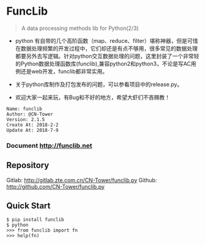 # FuncLib
> A data processing methods lib for Python(2/3)

- python 有自带的几个高阶函数（map、reduce、filter）堪称神器，但是可惜在数据处理频繁的开发过程中，它们却还是有点不够用，很多常见的数据处理都要另外去写逻辑。针对python交互数据处理的问题，这里封装了一个非常轻的Python数据处理函数库(funclib),兼容python2和python3，不论是写AC用例还是web开发，funclib都非常实用。

- 关于python库制作及打包发布的问题，可以参看项目中的release.py。

- 欢迎大家一起来玩，有Bug和不好的地方，希望大虾们不吝赐教！
```
Name: funclib
Author: @CN-Tower
Version: 2.1.5
Create At: 2018-2-2
Update At: 2018-7-9
```
### Document http://funclib.net

## Repository
Gitlab: http://gitlab.zte.com.cn/CN-Tower/funclib.py
Github: http://github.com/CN-Tower/funclib.py 

## Quick Start
```
$ pip install funclib
$ python
>>> from funclib import fn
>>> help(fn)
```
